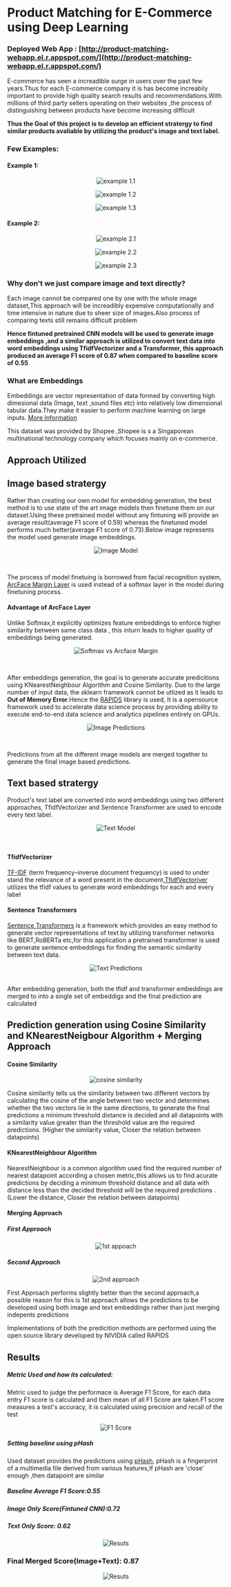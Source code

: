 # Product Matching for E-Commerce using Deep Learning 

### Deployed Web App : [http://product-matching-webapp.el.r.appspot.com/](http://product-matching-webapp.el.r.appspot.com/)

E-commerce has seen a increadible surge in users over the past few years.Thus for each E-commerce company it is has become increabily important to provide high quality search results and recommendations.With millions of third party sellers operating on their websites ,the process of distinguishing  between products have become increasing difficult

**Thus the Goal of this project is to develop an efficient stratergy to find similar products avaliable by utilizing the product's image and text label.**

### Few Examples:
#### Example 1:
<p align="center"> <img src="https://github.com/harsh-miv/Product-Matching-using-Deep-Learning/blob/master/Diagrams%20and%20Images/example_1_1.png" alt="example 1.1"> </p>
<p align="center"> <img src="https://github.com/harsh-miv/Product-Matching-using-Deep-Learning/blob/master/Diagrams%20and%20Images/example_1_2.png" alt="example 1.2"> </p>
<p align="center"> <img src="https://github.com/harsh-miv/Product-Matching-using-Deep-Learning/blob/master/Diagrams%20and%20Images/example_1_3.png" alt="example 1.3"> </p>

#### Example 2:
<p align="center"> <img src="https://github.com/harsh-miv/Product-Matching-using-Deep-Learning/blob/master/Diagrams%20and%20Images/example_2_1.png" alt="example 2.1"> </p>
<p align="center"> <img src="https://github.com/harsh-miv/Product-Matching-using-Deep-Learning/blob/master/Diagrams%20and%20Images/example_2_2.png" alt="example 2.2"> </p>
<p align="center"> <img src="https://github.com/harsh-miv/Product-Matching-using-Deep-Learning/blob/master/Diagrams%20and%20Images/example_2_3.png" alt="example 2.3"> </p>


### Why don't we just compare image and text directly?
Each image cannot be compared one by one with the whole image dataset,This approach will be increadibly expensive computationally and time intensive in nature due to sheer size of images.Also process of comparing texts still remains difficult problem 

**Hence fintuned pretrained CNN models will be used to generate image embeddings ,and a similar approach is utilized to convert text data into word embeddings using TfidfVectorizer and a Transformer, this approach produced an average F1 score of 0.87 when compared to baseline score of 0.55**


### What are Embeddings
Embeddings are vector representation of data formed by converting high dimesional data (Image, text ,sound files etc) into relatively low dimensional tabular data.They make it easier to perform machine learning on large inputs.
[More Information](https://developers.google.com/machine-learning/crash-course/embeddings/video-lecture#:~:text=An%20embedding%20is%20a%20relatively,like%20sparse%20vectors%20representing%20words.&text=An%20embedding%20can%20be%20learned%20and%20reused%20across%20models.)

This dataset was provided by Shopee ,Shopee is s a Singaporean multinational technology company which focuses mainly on e-commerce.


## Approach Utilized
## Image based stratergy
Rather than creating our own model for embedding generation, the best method is to use state of the art image models then finetune them on our dataset.Using these pretrained model without any fintuning will provide an average result(average F1 score of 0.59) whereas the finetuned model performs much better(average F1 score of 0.73).Below image represents the model used generate image embeddings.
 <br/>
<p align="center"> <img src="https://github.com/harsh-miv/Product-Matching-using-Deep-Learning/blob/master/Diagrams%20and%20Images/shopee%20Image%20model.png" alt="Image Model"> </p>
 <br/>

The process of model finetuing is borrowed from facial recognition system, [ArcFace Margin Layer](https://arxiv.org/abs/1801.07698) is used instead of a softmax layer in the model during  finetuning process.

#### Advantage of ArcFace Layer
Unlike Softmax,it explicitly optimizes feature embeddings to enforce higher similarity between same class data , this inturn leads to higher quality of embeddings being generated.
<br />
<p align="center"> <img src="https://github.com/harsh-miv/Product-Matching-using-Deep-Learning/blob/master/Diagrams%20and%20Images/ArcFace%20vs%20Softmax.png" alt="Softmax vs Arcface Margin"> </p>
 <br/>

After embeddings generation, the goal is to generate accurate predicitions using KNearestNeighbour Algorithm and Cosine Similarity. Due to the large number of input data, the sklearn framework cannot be utlized as it leads to **Out of Memory Error**.Hence the [RAPIDS](https://rapids.ai/index.html) library is used, It is a opensource framework used to accelerate data science process by providing ability to execute end-to-end data science and analytics pipelines entirely on GPUs.
 <br/>
<p align="center"> <img src="https://github.com/harsh-miv/Product-Matching-using-Deep-Learning/blob/master/Diagrams%20and%20Images/Image%20Prediction.png"  alt="Image Predictions"> </p>
 <br/>

Predictions from all the different image models are merged together to generate the final image based predictions.


## Text based stratergy
Product's text label are converted into word embeddings using two different approaches, TfidfVectorizer and Sentence Transformer are used to encode every text label.
<br/>
<p align="center"> <img src="https://github.com/harsh-miv/Product-Matching-using-Deep-Learning/blob/master/Diagrams%20and%20Images/shopee%20text%20model.png" alt="Text Model"> </p>
 <br/>
 
#### TfidfVectorizer
[TF-IDF](https://monkeylearn.com/blog/what-is-tf-idf/#:~:text=TF%2DIDF%20is%20a%20statistical,across%20a%20set%20of%20documents.) (term frequency–inverse document frequency) is used to under stand the relevance of a word present in the document,[TfidfVectoriver](https://medium.com/@cmukesh8688/tf-idf-vectorizer-scikit-learn-dbc0244a911a) utilizes the tfidf values to generate word embeddings for each and every label

#### Sentence Transformers
[Sentence Transformers](https://github.com/UKPLab/sentence-transformers) is a framework which provides an easy method to generate vector representations of text by utilizing transformer networks like BERT,RoBERTa etc,for this application a pretrained transformer is used to generate sentence embeddings for finding the semantic similarity between text data.


<p align="center"> <img src="https://github.com/harsh-miv/Product-Matching-using-Deep-Learning/blob/master/Diagrams%20and%20Images/text%20predictions.png"  alt="Text Predictions"> </p>

<br/>
After embedding generation, both the tfidf and transformer embeddings are merged to into a single set of embeddigs and the final prediction are calculated

## Prediction generation using  Cosine Similarity and KNearestNeigbour Algorithm + Merging Approach
#### Cosine Similarity
<p align="center"> <img src="https://github.com/harsh-miv/Product-Matching-using-Deep-Learning/blob/master/Diagrams%20and%20Images/cosine_similarity_2.png" alt="cosine similarity"></p>
Cosine similarity tells us the similarity between two different vectors by calculating the cosine of the angle between two vector and determines whether the two vectors lie in the same directions, to generate the final predictions a minimum threshold distance is decided and all datapoints with a similarity value greater than the threshold value are the required predictions. (Higher the similarity value, Closer the relation between datapoints)

#### KNearestNeighbour Algorithm
NearestNeighbour is a common algorithm used find the required number of nearest datapoint according a chosen metric,this allows us to find acurate predictions by deciding a minimum threshold distance and all data with distance less than the decided threshold will be the required predictions .(Lower the distance, Closer the relation between datapoints)
 
#### Merging Approach
##### First Approach 
<p align="center"> 
 <img src="https://github.com/harsh-miv/Product-Matching-using-Deep-Learning/blob/master/Diagrams%20and%20Images/prediction%20approach%201.png" alt="1st appoach">
</p>
 
##### Second Approach 
<p align="center"> 
 <img src="https://github.com/harsh-miv/Product-Matching-using-Deep-Learning/blob/master/Diagrams%20and%20Images/prediction%20approach%202.png" alt="2nd approach">
</p>

First Approach performs slightly better than the second approach,a possible reason for this is  1st approach allows the predictions to be developed using both image and text embeddings rather than just merging indepents predictions
 
Implementations of both the predicition methods are performed using the open source library developed by NIVIDIA called RAPIDS

## Results
##### Metric Used and how its calculated:
Metric used to judge the performace is Average F1 Score, for each data entry F1 score is calculated and then mean of all F1 Score are taken.F1 score measures a test's accuracy, it is calculated using precision and recall of the test
<p align="center"> 
 <img src="https://github.com/harsh-miv/Product-Matching-using-Deep-Learning/blob/master/Diagrams%20and%20Images/f1_score.svg" alt="F1 Score">
</p>

##### Setting baseline using pHash

Used dataset provides the predictions using [pHash](https://www.phash.org), pHash is a fingerprint of a multimedia file derived from various features,If pHash are 'close' enough ,then datapoint are similar
##### Baseline Average F1 Score:0.55
##### Image Only Score(Fintuned CNN):0.72
##### Text Only Score: 0.62
<p align="center"> 
 <img src="https://github.com/harsh-miv/Product-Matching-using-Deep-Learning/blob/master/Diagrams%20and%20Images/result%20new%201.png" alt="Resuts">
</p>


### Final Merged Score(Image+Text): 0.87
<p align="center"> 
 <img src="https://github.com/harsh-miv/Product-Matching-using-Deep-Learning/blob/master/Diagrams%20and%20Images/result%20new%202.png" alt="Resuts">
</p>



